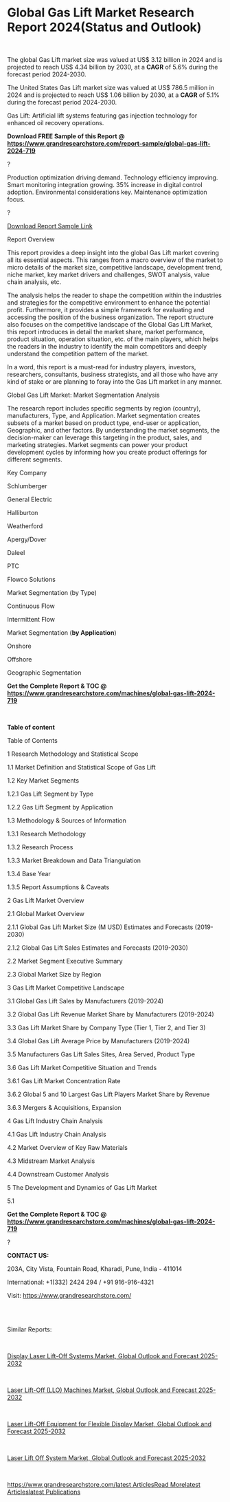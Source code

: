 <h1>Global Gas Lift Market Research Report 2024(Status and Outlook)</h1><br/><p>The global Gas Lift market size was valued at US$ 3.12 billion in 2024 and is projected to reach US$ 4.34 billion by 2030, at a <strong>CAGR</strong> of 5.6% during the forecast period 2024-2030.</p>
 
 
 
 <p>The United States Gas Lift market size was valued at US$ 786.5 million in 2024 and is projected to reach US$ 1.06 billion by 2030, at a <strong>CAGR</strong> of 5.1% during the forecast period 2024-2030.</p>
 
 
 
 <p>Gas Lift: Artificial lift systems featuring gas injection technology for enhanced oil recovery operations.</p>
 
 
 
 <div><b>Download FREE Sample of this Report @ <a href="https://www.grandresearchstore.com/report-sample/global-gas-lift-2024-719">https://www.grandresearchstore.com/report-sample/global-gas-lift-2024-719</a></b></div>
 
 
 
 <p>? </p>
 
 
 
 <p>Production optimization driving demand. Technology efficiency improving. Smart monitoring integration growing. 35% increase in digital control adoption. Environmental considerations key. Maintenance optimization focus.</p>
 
 
 
 <p>? </p>
 
 
 
 <p><a href="https://www.grandresearchstore.com/mr-admin/report-sample/global-gas-lift-2024-719">Download Report Sample Link</a></p>
 
 
 
 <p>Report Overview</p>
 
 
 
 <p>This report provides a deep insight into the global Gas Lift market covering all its essential aspects. This ranges from a macro overview of the market to micro details of the market size, competitive landscape, development trend, niche market, key market drivers and challenges, SWOT analysis, value chain analysis, etc.</p>
 
 
 
 <p>The analysis helps the reader to shape the competition within the industries and strategies for the competitive environment to enhance the potential profit. Furthermore, it provides a simple framework for evaluating and accessing the position of the business organization. The report structure also focuses on the competitive landscape of the Global Gas Lift Market, this report introduces in detail the market share, market performance, product situation, operation situation, etc. of the main players, which helps the readers in the industry to identify the main competitors and deeply understand the competition pattern of the market.</p>
 
 
 
 <p>In a word, this report is a must-read for industry players, investors, researchers, consultants, business strategists, and all those who have any kind of stake or are planning to foray into the Gas Lift market in any manner.</p>
 
 
 
 <p>Global Gas Lift Market: Market Segmentation Analysis</p>
 
 
 
 <p>The research report includes specific segments by region (country), manufacturers, Type, and Application. Market segmentation creates subsets of a market based on product type, end-user or application, Geographic, and other factors. By understanding the market segments, the decision-maker can leverage this targeting in the product, sales, and marketing strategies. Market segments can power your product development cycles by informing how you create product offerings for different segments.</p>
 
 
 
 <p>Key Company</p>
 
 
 
 <p>Schlumberger</p>
 
 
 
 <p>General Electric</p>
 
 
 
 <p>Halliburton</p>
 
 
 
 <p>Weatherford</p>
 
 
 
 <p>Apergy/Dover</p>
 
 
 
 <p>Daleel</p>
 
 
 
 <p>PTC</p>
 
 
 
 <p>Flowco Solutions</p>
 
 
 
 <p>Market Segmentation (by Type)</p>
 
 
 
 <p>Continuous Flow</p>
 
 
 
 <p>Intermittent Flow</p>
 
 
 
 <p>Market Segmentation (<strong>by Application</strong>)</p>
 
 
 
 <p>Onshore</p>
 
 
 
 <p>Offshore</p>
 
 
 
 <p>Geographic Segmentation</p>
 
 
 
 <div><b>Get the Complete Report & TOC @ <a href="https://www.grandresearchstore.com/machines/global-gas-lift-2024-719">https://www.grandresearchstore.com/machines/global-gas-lift-2024-719</a></b></div>
 
 
 
 <p><br />
 
 <b>Table of content</b></p>
 
 
 
 <p>Table of Contents<br />
 
 1 Research Methodology and Statistical Scope<br />
 
 1.1 Market Definition and Statistical Scope of Gas Lift<br />
 
 1.2 Key Market Segments<br />
 
 1.2.1 Gas Lift Segment by Type<br />
 
 1.2.2 Gas Lift Segment by Application<br />
 
 1.3 Methodology & Sources of Information<br />
 
 1.3.1 Research Methodology<br />
 
 1.3.2 Research Process<br />
 
 1.3.3 Market Breakdown and Data Triangulation<br />
 
 1.3.4 Base Year<br />
 
 1.3.5 Report Assumptions & Caveats<br />
 
 2 Gas Lift Market Overview<br />
 
 2.1 Global Market Overview<br />
 
 2.1.1 Global Gas Lift Market Size (M USD) Estimates and Forecasts (2019-2030)<br />
 
 2.1.2 Global Gas Lift Sales Estimates and Forecasts (2019-2030)<br />
 
 2.2 Market Segment Executive Summary<br />
 
 2.3 Global Market Size by Region<br />
 
 3 Gas Lift Market Competitive Landscape<br />
 
 3.1 Global Gas Lift Sales by Manufacturers (2019-2024)<br />
 
 3.2 Global Gas Lift Revenue Market Share by Manufacturers (2019-2024)<br />
 
 3.3 Gas Lift Market Share by Company Type (Tier 1, Tier 2, and Tier 3)<br />
 
 3.4 Global Gas Lift Average Price by Manufacturers (2019-2024)<br />
 
 3.5 Manufacturers Gas Lift Sales Sites, Area Served, Product Type<br />
 
 3.6 Gas Lift Market Competitive Situation and Trends<br />
 
 3.6.1 Gas Lift Market Concentration Rate<br />
 
 3.6.2 Global 5 and 10 Largest Gas Lift Players Market Share by Revenue<br />
 
 3.6.3 Mergers & Acquisitions, Expansion<br />
 
 4 Gas Lift Industry Chain Analysis<br />
 
 4.1 Gas Lift Industry Chain Analysis<br />
 
 4.2 Market Overview of Key Raw Materials<br />
 
 4.3 Midstream Market Analysis<br />
 
 4.4 Downstream Customer Analysis<br />
 
 5 The Development and Dynamics of Gas Lift Market<br />
 
 5.1</p>
 
 
 
 <div><b>Get the Complete Report & TOC @ <a href="https://www.grandresearchstore.com/machines/global-gas-lift-2024-719">https://www.grandresearchstore.com/machines/global-gas-lift-2024-719</a></b></div>
 
 
 
 <p>? </p>
 
 
 
 <p><b>CONTACT US:</b><br />
 
 203A, City Vista, Fountain Road, Kharadi, Pune, India - 411014<br />
 
 International: +1(332) 2424 294 / +91 916-916-4321<br />
 
 Visit: <a href="https://www.grandresearchstore.com/">https://www.grandresearchstore.com/</a><br />
 
 <br />
 
 <br />
 
 Similar Reports:<br />
 
 <br />
 
 <a href="https://www.grandresearchstore.com/semiconductor-and-electronics/global-display-laser-liftoff-systems-forecast-2025-2032-370">Display Laser Lift-Off Systems Market, Global Outlook and Forecast 2025-2032</a><br />
 
 <br />
 
 <a href="https://www.grandresearchstore.com/machines/global-laser-liftoff-machines-forecast-2025-2032-94">Laser Lift-Off (LLO) Machines Market, Global Outlook and Forecast 2025-2032</a><br />
 
 <br />
 
 <a href="https://www.grandresearchstore.com/machines/global-laser-liftoff-equipment-for-flexible-display-forecast-2025-2032-656">Laser Lift-Off Equipment for Flexible Display Market, Global Outlook and Forecast 2025-2032</a><br />
 
 <br />
 
 <a href="https://www.grandresearchstore.com/machines/global-laser-lift-off-system-forecast-2025-2032-451">Laser Lift Off System Market, Global Outlook and Forecast 2025-2032</a><br />
 
 <br />
 
 <a href="https://gyeongbokgung.com">https://www.grandresearchstore.com/</a><a href="https://hallyeomaritime.com">latest Articles</a><a href="https://jingwansa.com">Read More</a><a href="https://nguoiviet.jp/">latest Articles</a><a href="https://www.intelmarketresearch.com/">latest Publications</a></p>